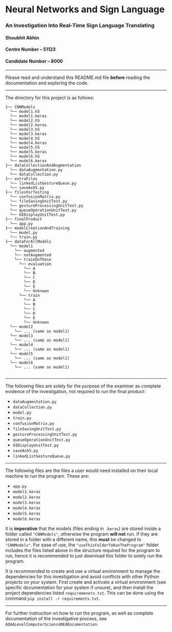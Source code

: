 # Neural Networks and Sign Language
### An Investigation Into Real-Time Sign Language Translating

#### Shoubhit Abhin
#### Centre Number – 51123
#### Candidate Number – 8000

---

Please read and understand this README.md file **before** reading the documentation and exploring the code.

---

The directory for this project is as follows:
```
├── CNNModels
  └── model1.h5
  └── model1.keras
  └── model2.h5
  └── model2.keras
  └── model3.h5
  └── model3.keras
  └── model4.h5
  └── model4.keras
  └── model5.h5
  └── model5.keras
  └── model6.h5
  └── model6.keras
├── dataCollectionAndAugmentation
  └── dataAugmentation.py
  └── dataCollection.py
├── extraFiles
  └── linkedListGestureQueue.py
  └── saveAsh5.py
├── filesForTesting
  └── confusionMatrix.py
  └── fileSavingUnitTest.py
  └── gestureProcessingUnitTest.py
  └── queueOperationUnitTest.py
  └── UIDisplayUnitTest.py
├── finalProduct
  └── app.py
├── modelCreationAndTraining
  └── model.py
  └── train.py
├── dataForAllModels
  └── model1
    └── augmented
    └── notAugmented
    └── trainOnThese
      └── evaluation
        └── A
        └── B
        └── C
        └── D
        └── E
        └── Unknown
      └── train
        └── A
        └── B
        └── C
        └── D
        └── E
        └── Unknown
  └── model2
    └── ... (same as model1)
  └── model3
    └── ... (same as model1)
  └── model4
    └── ... (same as model1)
  └── model5
    └── ... (same as model1)
  └── model6
    └── ... (same as model1)
  
```




---

The following files are solely for the purpose of the examiner as complete evidence of the investigation, not required to run the final product:
* ```dataAugmentation.py```
* ```dataCollection.py```
* ```model.py```
* ```train.py```
* ```confusionMatrix.py```
* ```fileSavingUnitTest.py```
* ```gestureProcessingUnitTest.py```
* ```queueOperationUnitTest.py```
* ```UIDisplayUnitTest.py```
* ```saveAsh5.py```
* ```linkedListGestureQueue.py```

---

The following files are the files a user would need installed on their local machine to run the program. These are:
* ```app.py```
* ```model1.keras```
* ```model2.keras```
* ```model3.keras```
* ```model4.keras```
* ```model5.keras```
* ```model6.keras```

It is **imperative** that the models (files ending in ```.keras```) are stored inside a folder called ```"CNNModels"```, otherwise the program **will not** run. If they are stored in a folder with a different name, this **must** be changed to ```"CNNModels"```. For ease of use, the ```"useThisFolderToRunTheProgram"``` folder includes the files listed above in the structure required for the program to run, hence it is recommended to just download this folder to solely run the program.

It is recommended to create and use a virtual environment to manage the dependencies for this investigation and avoid conflicts with other Python projects on your system. First create and activate a virtual environment (see specific documentation for your system if unsure), and then install the project dependencies listed ```requiremenets.txt```. This can be done using the command ```pip install -r requirements.txt```.

---

For further instruction on how to run the program, as well as complete documentation of the investigative process, see ```AQAALevelComputerScienceNEADocumentation```.



